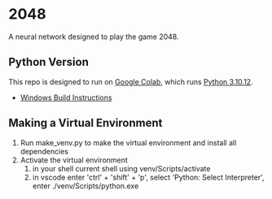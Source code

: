 # 2048
A neural network designed to play the game 2048.

## Python Version
This repo is designed to run on [Google Colab](https://colab.google/), which runs [Python 3.10.12](https://www.python.org/downloads/release/python-31012/).
* [Windows Build Instructions](https://www.youtube.com/watch?v=GqZT9EY4MGQ)

## Making a Virtual Environment
1. Run make_venv.py to make the virtual environment and install all dependencies
2. Activate the virtual environment
    1. in your shell current shell using venv/Scripts/activate
    2. in vscode enter 'ctrl' + 'shift' + 'p', select 'Python: Select Interpreter', enter ./venv/Scripts/python.exe
